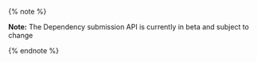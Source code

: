 {% note %}

**Note:** The Dependency submission API is currently in beta and subject to change

{% endnote %}
